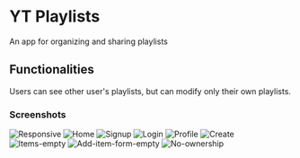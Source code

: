 # YT Playlists

An app for organizing and sharing playlists

## Functionalities

Users can see other user's playlists, but can modify only their own playlists.

### Screenshots


![Responsive](https://github.com/malykdim/yt-playlists/assets/38568843/fbf22cdb-9e82-4e88-a3ce-2d2473ae3d51)
![Home](https://github.com/malykdim/yt-playlists/assets/38568843/3eb410fe-2daf-4bc0-a5af-508ba060c8b5)
![Signup](https://github.com/malykdim/yt-playlists/assets/38568843/5990250f-4f68-40ff-b635-30321bbd4ec7)
![Login](https://github.com/malykdim/yt-playlists/assets/38568843/77ac839f-af45-47b9-957d-d92031e99622)
![Profile](https://github.com/malykdim/yt-playlists/assets/38568843/2f6456cb-3ead-4eab-98df-ee6feb145710)
![Create](https://github.com/malykdim/yt-playlists/assets/38568843/a967fd9c-5550-40e2-a4bf-affc1cdd9118)
![Items-empty](https://github.com/malykdim/yt-playlists/assets/38568843/7c6f39e2-65df-4b31-be49-d9904578fb32)
![Add-item-form-empty](https://github.com/malykdim/yt-playlists/assets/38568843/6b9de8d6-e961-461e-b4b6-bcc32176d18c)
![No-ownership](https://github.com/malykdim/yt-playlists/assets/38568843/e330d899-0320-4c14-8803-2d0abfbfe462)

